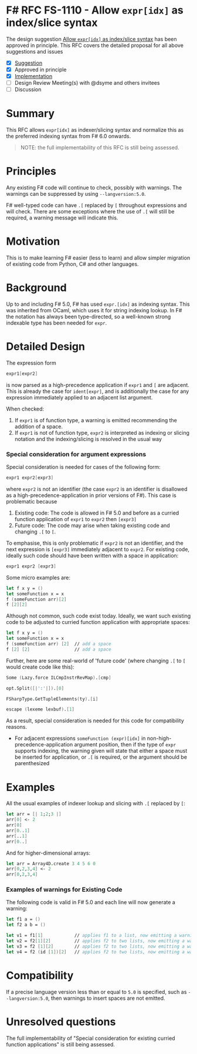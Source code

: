 # F# RFC FS-1110 - Allow `expr[idx]` as index/slice syntax

The design suggestion [Allow `expr[idx]` as index/slice syntax](https://github.com/fsharp/fslang-suggestions/issues/1053) has been approved in principle.
This RFC covers the detailed proposal for all above suggestions and issues

- [x] [Suggestion](https://github.com/fsharp/fslang-suggestions/issues/1053)
- [x] Approved in principle
- [x] [Implementation](https://github.com/dotnet/fsharp/pull/11749)
- [ ] Design Review Meeting(s) with @dsyme and others invitees
- [ ] Discussion

# Summary

This RFC allows `expr[idx]` as indexer/slicing syntax and normalize this as the preferred indexing syntax from F# 6.0 onwards.

> NOTE: the full implementability of this RFC is still being assessed.

# Principles

Any existing F# code will continue to check, possibly with warnings. The warnings can be suppressed by using `--langversion:5.0`.

F# well-typed code can have `.[` replaced by `[` throughout expressions and will check. There are some exceptions where the use
of `.[` will still be required, a warning message will indicate this.

# Motivation

This is to make learning F# easier (less to learn) and allow simpler migration of existing code from Python, C# and other languages.

# Background

Up to and including F# 5.0, F# has used `expr.[idx]` as indexing syntax.  This was inherited from OCaml, which uses
it for string indexing lookup.  In F# the notation has always been type-directed, so a well-known strong indexable type has been needed for `expr`.

# Detailed Design

The expression form 

```fsharp
expr1[expr2]
```

is now parsed as a high-precedence application if `expr1` and `[` are adjacent. This is already the case for `ident[expr]`, and
is additionally the case for any expression immediately applied to an adjacent list argument.

When checked:
1. If `expr1` is of function type, a warning is emitted recommending the addition of a space.
2. If `expr1` is not of function type, `expr2` is interpreted as indexing or slicing notation and the indexing/slicing is resolved in the usual way

### Special consideration for argument expressions

Special consideration is needed for cases of the following form:

```fsharp
expr1 expr2[expr3]
```

where `expr2` is not an identifier (the case `expr2` is an identifier is disallowed as a high-precedence-application in prior versions of F#).  This
case is problematic because 

1. Existing code: The code is allowed in F# 5.0 and before as a curried function application of `expr1` to `expr2` then `[expr3]`
2. Future code: The code may arise when taking existing code and changing `.[` to `[`. 

To emphasise, this is only problematic if `expr2` is not an identifier, and the next expression is `[expr3]` immediately adjacent to `expr2`.
For existing code, ideally such code should have been written with a space in application:

```fsharp
expr1 expr2 [expr3]
```

Some micro examples are:

```fsharp
let f x y = ()
let someFunction x = x
f (someFunction arr)[2] 
f [2][2]                
```

Although not common, such code exist today. Ideally, we want such existing code to be adjusted to curried function application with appropriate spaces:
```fsharp
let f x y = ()
let someFunction x = x
f (someFunction arr) [2]  // add a space
f [2] [2]                 // add a space
```

Further, here are some real-world of 'future code' (where changing `.[` to `[` would create code like this):

```fsharp
Some (Lazy.force ILCmpInstrRevMap).[cmp]

opt.Split([|':'|]).[0]

FSharpType.GetTupleElements(ty).[i]

escape (lexeme lexbuf).[1]
```

As a result, special consideration is needed for this code for compatibility reasons. 

* For adjacent expressions `someFunction (expr)[idx]` in non-high-precedence-application argument position, then if the type of `expr` supports indexing, the warning given will state that either a space must be inserted for application, or `.[` is required, or the argument should be parenthesized


# Examples 

All the usual examples of indexer lookup and slicing with `.[` replaced by `[`:

```fsharp
let arr = [| 1;2;3 |]
arr[0] <- 2
arr[0]
arr[0..1]
arr[..1]
arr[0..]
```

And for higher-dimensional arrays:

```fsharp
let arr = Array4D.create 3 4 5 6 0
arr[0,2,3,4] <- 2
arr[0,2,3,4]
```

### Examples of warnings for Existing Code

The following code is valid in F# 5.0 and each line will now generate a warning:
```fsharp
let f1 a = ()
let f2 a b = ()

let v1 = f1[1]            // applies f1 to a list, now emitting a warning to insert a space
let v2 = f2[1][2]         // applies f2 to two lists, now emitting a warning to insert a space
let v3 = f2 [1][2]        // applies f2 to two lists, now emitting a warning to insert a space
let v4 = f2 (id [1])[2]   // applies f2 to two lists, now emitting a warning to insert a space
```

# Compatibility

If a precise language version less than or equal to `5.0` is specified, such as `--langversion:5.0`, then warnings to insert spaces are not emitted.

# Unresolved questions

The full implementability of "Special consideration for existing curried function applications" is still being assessed.


